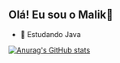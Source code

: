 ## Olá! Eu sou o Malik👋

- 🌱 Estudando Java 


[![Anurag's GitHub stats](https://github-readme-stats.vercel.app/api?MalikLaet=anuraghazra)](https://github.com/anuraghazra/github-readme-stats)
